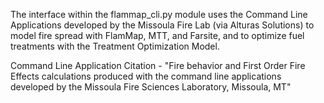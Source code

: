 The interface within the flammap_cli.py module uses the Command Line Applications developed by the Missoula Fire Lab (via Alturas Solutions) to model fire spread with FlamMap, MTT, and Farsite, and to optimize fuel treatments with the Treatment Optimization Model.

Command Line Application Citation - "Fire behavior and First Order Fire Effects calculations produced with the command line applications developed by the Missoula Fire Sciences Laboratory, Missoula, MT"
